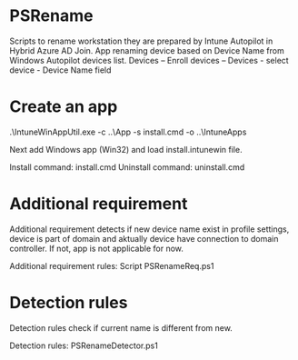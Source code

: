 # PSRename
Scripts to rename workstation they are prepared by Intune Autopilot in Hybrid Azure AD Join. App renaming device based on Device Name from Windows Autopilot devices list.
Devices – Enroll devices – Devices - select device - Device Name field

# Create an app
.\IntuneWinAppUtil.exe -c ..\App -s install.cmd -o ..\IntuneApps

Next add Windows app (Win32) and load install.intunewin file.

Install command: install.cmd
Uninstall command:	uninstall.cmd

# Additional requirement
Additional requirement detects if new device name exist in profile settings, device is part of domain and aktually device have connection to domain controller. If not, app is not applicable for now.

Additional requirement rules:	Script PSRenameReq.ps1

# Detection rules
Detection rules check if current name is different from new.

Detection rules:	PSRenameDetector.ps1
